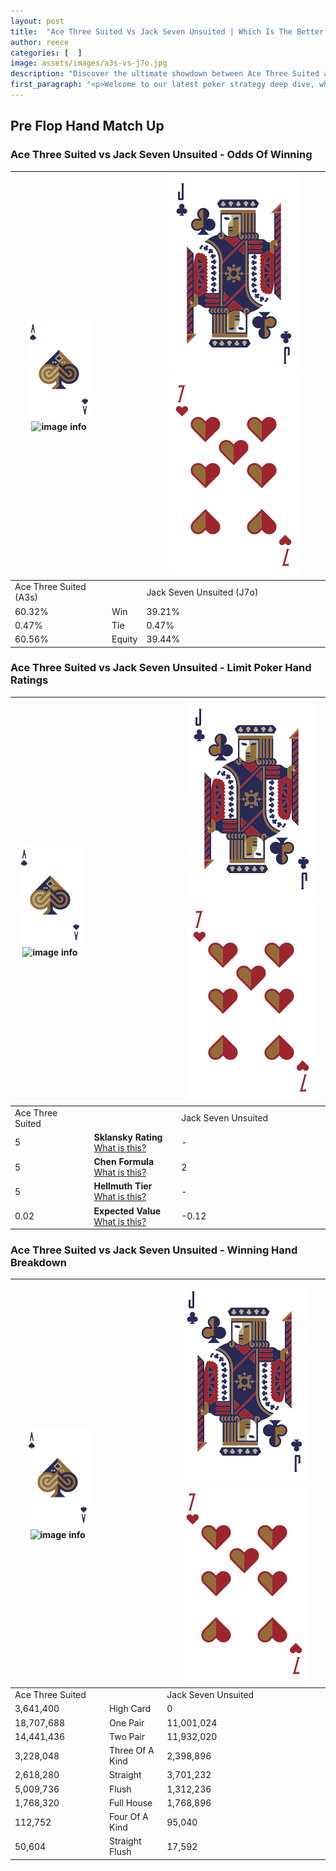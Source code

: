 ```yaml
---
layout: post
title:  "Ace Three Suited Vs Jack Seven Unsuited | Which Is The Better Hand In Poker? A Complete Guide"
author: reece
categories: [  ]
image: assets/images/a3s-vs-j7o.jpg
description: "Discover the ultimate showdown between Ace Three Suited and Jack Seven Unsuited in poker! Uncover the odds, strategies, and scenarios where one hand triumphs over the other. Get ready to up your poker game with this thrilling analysis."
first_paragraph: "<p>Welcome to our latest poker strategy deep dive, where we're pitting two distinct hands against each other in a high-stakes showdown: Ace Three Suited vs Jack Seven Unsuited.</p><p>In the dynamic world of poker, every decision counts, and knowing which hand holds the upper hand is key to your success at the table.</p><p>In this article, we'll dissect these two hands, explore the scenarios where one dominates the other, and equip you with the knowledge to make strategic choices that can tip the odds in your favor.</p><p>Get ready to unravel the intriguing dynamics of these poker hands and elevate your game to new heights.</p>"
---
```




[comment]: # (sp0)

## Pre Flop Hand Match Up

<div class="table hand-ratings" markdown="1"> 



### Ace Three Suited vs Jack Seven Unsuited - Odds Of Winning


    
| ![image info](assets/images/hand1/A.png) ![image info](assets/images/hand1/3s.png) |  | ![image info](assets/images/hand2/J.png) ![image info](assets/images/hand2/7o.png) |
| -------- | -------- | -------- |
| Ace Three Suited (A3s) |  | Jack Seven Unsuited (J7o) |
| 60.32% | Win | 39.21% |
| 0.47% | Tie | 0.47% |
| 60.56% | Equity | 39.44% |




[comment]: # (sp1)



### Ace Three Suited vs Jack Seven Unsuited - Limit Poker Hand Ratings


    
| ![image info](assets/images/hand1/A.png) ![image info](assets/images/hand1/3s.png) |  | ![image info](assets/images/hand2/J.png) ![image info](assets/images/hand2/7o.png) |
| -------- | -------- | -------- |
| Ace Three Suited |  | Jack Seven Unsuited |
| 5 | **Sklansky Rating** [What is this?](/sklansky-rating-explained) | - |
| 5 | **Chen Formula** [What is this?](/chen-formula-explained) | 2 |
| 5 | **Hellmuth Tier** [What is this?](/Hellmuth-tier-explained) | - |
| 0.02 | **Expected Value** [What is this?](/expected-value-explained) | -0.12 |




[comment]: # (sp2)



### Ace Three Suited vs Jack Seven Unsuited - Winning Hand Breakdown


    
| ![image info](assets/images/hand1/A.png) ![image info](assets/images/hand1/3s.png) |  | ![image info](assets/images/hand2/J.png) ![image info](assets/images/hand2/7o.png) |
| -------- | -------- | -------- |
| Ace Three Suited |  | Jack Seven Unsuited |
| 3,641,400 | High Card | 0 |
| 18,707,688 | One Pair | 11,001,024 |
| 14,441,436 | Two Pair | 11,932,020 |
| 3,228,048 | Three Of A Kind | 2,398,896 |
| 2,618,280 | Straight | 3,701,232 |
| 5,009,736 | Flush | 1,312,236 |
| 1,768,320 | Full House | 1,768,896 |
| 112,752 | Four Of A Kind | 95,040 |
| 50,604 | Straight Flush | 17,592 |




[comment]: # (sp3)



</div>

[comment]: # (sp4)



[comment]: # (sp5)

